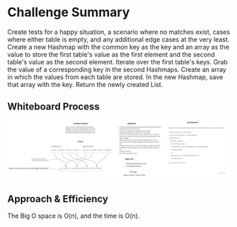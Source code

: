 # Challenge Summary

<!-- Description of the challenge -->

Create tests for a happy situation, a scenario where no matches exist, cases where either table is
empty, and any additional edge cases at the very least. Create a new Hashmap with the common key as
the key and an array as the value to store the first table's value as the first element and the
second table's value as the second element. Iterate over the first table's keys. Grab the value of a
corresponding key in the second Hashmaps. Create an array in which the values from each table are
stored. In the new Hashmap, save that array with the key. Return the newly created List.

## Whiteboard Process

<!-- Embedded whiteboard image -->

![HashMap](./challenge33.jpg)

## Approach & Efficiency

<!-- What approach did you take? Why? What is the Big O space/time for this approach? -->

The Big O space is O(n), and the time is O(n).

